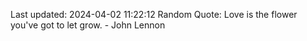 Last updated: 2024-04-02 11:22:12
Random Quote: Love is the flower you've got to let grow. - John Lennon